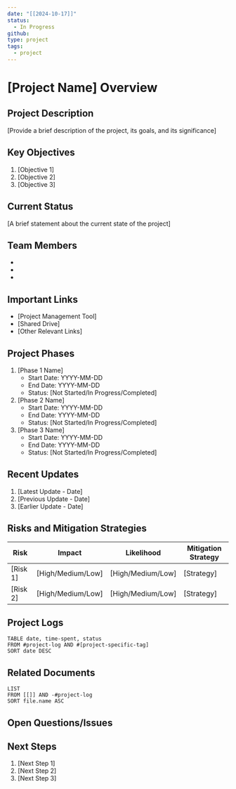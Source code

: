 ```yaml
---
date: "[[2024-10-17]]"
status:
  - In Progress
github: 
type: project
tags:
  - project
---
```


# [Project Name] Overview

## Project Description
[Provide a brief description of the project, its goals, and its significance]

## Key Objectives
1. [Objective 1]
2. [Objective 2]
3. [Objective 3]

## Current Status
[A brief statement about the current state of the project]

## Team Members
- [Name 1]: [Role]
- [Name 2]: [Role]
- [Name 3]: [Role]

## Important Links
- [Project Management Tool]
- [Shared Drive]
- [Other Relevant Links]

## Project Phases
1. [Phase 1 Name]
   - Start Date: YYYY-MM-DD
   - End Date: YYYY-MM-DD
   - Status: [Not Started/In Progress/Completed]
2. [Phase 2 Name]
   - Start Date: YYYY-MM-DD
   - End Date: YYYY-MM-DD
   - Status: [Not Started/In Progress/Completed]
3. [Phase 3 Name]
   - Start Date: YYYY-MM-DD
   - End Date: YYYY-MM-DD
   - Status: [Not Started/In Progress/Completed]

## Recent Updates
1. [Latest Update - Date]
2. [Previous Update - Date]
3. [Earlier Update - Date]

## Risks and Mitigation Strategies
| Risk | Impact | Likelihood | Mitigation Strategy |
|------|--------|------------|---------------------|
| [Risk 1] | [High/Medium/Low] | [High/Medium/Low] | [Strategy] |
| [Risk 2] | [High/Medium/Low] | [High/Medium/Low] | [Strategy] |

## Project Logs
```dataview
TABLE date, time-spent, status
FROM #project-log AND #[project-specific-tag]
SORT date DESC
```

## Related Documents
```dataview
LIST
FROM [[]] AND -#project-log
SORT file.name ASC
```

## Open Questions/Issues


## Next Steps
1. [Next Step 1]
2. [Next Step 2]
3. [Next Step 3]